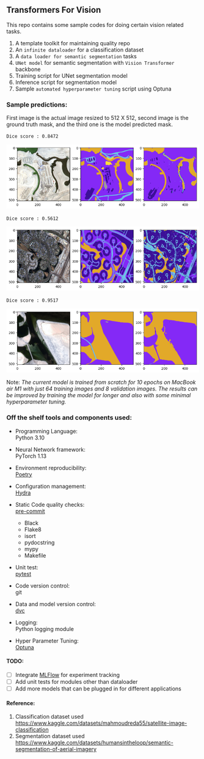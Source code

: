 ## Transformers For Vision

This repo contains some sample codes for doing certain vision related tasks.

1. A template toolkit for maintaining quality repo
2. An `infinite dataloader` for a classification dataset
3. A `data loader for semantic segmentation` tasks
4. `UNet model` for semantic segmentation with `Vision Transformer` backbone
5. Training script for UNet segmentation model
6. Inference script for segmentation model
7. Sample `automated hyperparameter tuning` script using Optuna


### Sample predictions:

First image is the actual image resized to 512 X 512,
 second image is the ground truth mask,
and the third one is the model predicted mask.


    Dice score : 0.8472




![png](./artefacts/readme_images/sample_predictions_4_5.png)



    Dice score : 0.5612




![png](./artefacts/readme_images/sample_predictions_4_7.png)



    Dice score : 0.9517




![png](./artefacts/readme_images/sample_predictions_4_9.png)



Note: *The current model is trained from scratch for 10 epochs
on MacBook air M1 with just 64 training images and 8 validation images.
The results can be improved by training the model for longer and
also with some minimal hyperparameter tuning.*


### Off the shelf tools and components used:

- Programming Language: \
Python 3.10

- Neural Network framework: \
PyTorch 1.13

- Environment reproducibility: \
[Poetry](https://python-poetry.org/)

- Configuration management: \
  [Hydra](https://hydra.cc/docs/intro/)

- Static Code quality checks: \
[pre-commit](https://pre-commit.com/)
   - Black
   - Flake8
   - isort
   - pydocstring
   - mypy
   - Makefile
- Unit test: \
[pytest](https://docs.pytest.org/en/7.2.x/)

- Code version control: \
git

- Data and model version control: \
[dvc](https://dvc.org/)

- Logging: \
Python logging module

- Hyper Parameter Tuning: \
[Optuna](https://optuna.org/)


#### TODO:
- [ ] Integrate [MLFlow](https://mlflow.org/) for experiment tracking
- [ ] Add unit tests for modules other than dataloader
- [ ] Add more models that can be plugged in for different applications

#### Reference:
1. Classification dataset used
https://www.kaggle.com/datasets/mahmoudreda55/satellite-image-classification
2. Segmentation dataset used
https://www.kaggle.com/datasets/humansintheloop/semantic-segmentation-of-aerial-imagery
